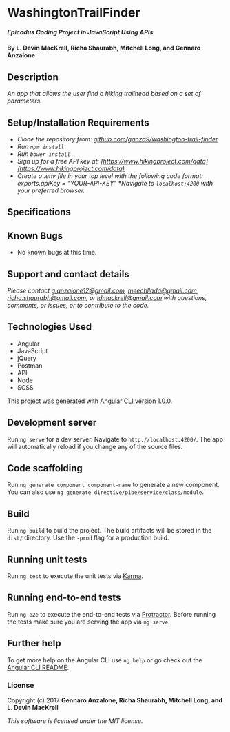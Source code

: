 # WashingtonTrailFinder

#### _Epicodus Coding Project in JavaScript Using APIs_

#### By L. Devin MacKrell, Richa Shaurabh, Mitchell Long, and Gennaro Anzalone

## Description

_An app that allows the user find a hiking trailhead based on a set of parameters._

## Setup/Installation Requirements

* _Clone the repository from: [github.com/ganza9/washington-trail-finder](https://github.com/ganza9/washington-trail-finder.git)._
* _Run ```npm install```_
* _Run ```bower install```_
* _Sign up for a free API key at: [https://www.hikingproject.com/data](https://www.hikingproject.com/data)_
* _Create a .env file in your top level with the following code format: exports.apiKey = "YOUR-API-KEY"_
*_Navigate to ```localhost:4200``` with your preferred browser._

<!-- ###Remove this when we launch: 200180106-5113fcb60d3dfa2ee0f45d8d886c22d0 -->

## Specifications

<!-- * _User will search the database by entering a medical condition in textbox and get a list of doctors in the Seattle area._
* _User will search the database by entering a name in the textbox and get a list of doctors in the Seattle area._
* _If the query returns any doctors, the following info should be included: first name, last name, address, phone number, website, and whether the doctor is accepting new patients._
* _Non 200 OK responses (errors) should return with error message and information about type of error._
* _If no doctors meet the search criteria, a error message should be returned: "Sorry, there aren't any doctors who fit what you are seeking."_ -->

## Known Bugs

*   No known bugs at this time.

## Support and contact details

_Please contact [g.anzalone12@gmail.com](mailto:g.anzalone12@gmail.com), [meechllada@gmail.com](mailto:meechllada@gmail.com), [richa.shaurabh@gmail.com](mailto:richa.shaurabh@gmail.com), or [ldmackrell@gmail.com](mailto:ldmackrell@gmail.com) with questions, comments, or issues, or to contribute to the code._

## Technologies Used

* Angular
* JavaScript
* jQuery
* Postman
* API
* Node
* SCSS
<!-- * Firebase -->

This project was generated with [Angular CLI](https://github.com/angular/angular-cli) version 1.0.0.

## Development server

Run `ng serve` for a dev server. Navigate to `http://localhost:4200/`. The app will automatically reload if you change any of the source files.

## Code scaffolding

Run `ng generate component component-name` to generate a new component. You can also use `ng generate directive/pipe/service/class/module`.

## Build

Run `ng build` to build the project. The build artifacts will be stored in the `dist/` directory. Use the `-prod` flag for a production build.

## Running unit tests

Run `ng test` to execute the unit tests via [Karma](https://karma-runner.github.io).

## Running end-to-end tests

Run `ng e2e` to execute the end-to-end tests via [Protractor](http://www.protractortest.org/).
Before running the tests make sure you are serving the app via `ng serve`.

## Further help

To get more help on the Angular CLI use `ng help` or go check out the [Angular CLI README](https://github.com/angular/angular-cli/blob/master/README.md).

### License

Copyright (c) 2017 **Gennaro Anzalone, Richa Shaurabh, Mitchell Long, and L. Devin MacKrell**

*This software is licensed under the MIT license.*
